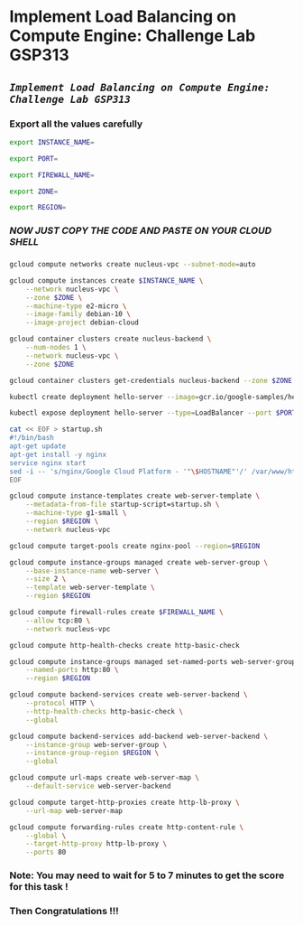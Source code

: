 # Implement Load Balancing on Compute Engine: Challenge Lab GSP313

## ***```Implement Load Balancing on Compute Engine: Challenge Lab GSP313```***

### Export all the values carefully

```bash
export INSTANCE_NAME=

export PORT=

export FIREWALL_NAME=

export ZONE=

export REGION=

```
###
###


### ***NOW JUST COPY THE CODE AND PASTE ON YOUR CLOUD SHELL***
###
###

```bash 
gcloud compute networks create nucleus-vpc --subnet-mode=auto

gcloud compute instances create $INSTANCE_NAME \
    --network nucleus-vpc \
    --zone $ZONE \
    --machine-type e2-micro \
    --image-family debian-10 \
    --image-project debian-cloud

gcloud container clusters create nucleus-backend \
    --num-nodes 1 \
    --network nucleus-vpc \
    --zone $ZONE

gcloud container clusters get-credentials nucleus-backend --zone $ZONE

kubectl create deployment hello-server --image=gcr.io/google-samples/hello-app:2.0

kubectl expose deployment hello-server --type=LoadBalancer --port $PORT

cat << EOF > startup.sh
#!/bin/bash
apt-get update
apt-get install -y nginx
service nginx start
sed -i -- 's/nginx/Google Cloud Platform - '"\$HOSTNAME"'/' /var/www/html/index.nginx-debian.html
EOF

gcloud compute instance-templates create web-server-template \
    --metadata-from-file startup-script=startup.sh \
    --machine-type g1-small \
    --region $REGION \
    --network nucleus-vpc

gcloud compute target-pools create nginx-pool --region=$REGION

gcloud compute instance-groups managed create web-server-group \
    --base-instance-name web-server \
    --size 2 \
    --template web-server-template \
    --region $REGION

gcloud compute firewall-rules create $FIREWALL_NAME \
    --allow tcp:80 \
    --network nucleus-vpc

gcloud compute http-health-checks create http-basic-check

gcloud compute instance-groups managed set-named-ports web-server-group \
    --named-ports http:80 \
    --region $REGION

gcloud compute backend-services create web-server-backend \
    --protocol HTTP \
    --http-health-checks http-basic-check \
    --global

gcloud compute backend-services add-backend web-server-backend \
    --instance-group web-server-group \
    --instance-group-region $REGION \
    --global

gcloud compute url-maps create web-server-map \
    --default-service web-server-backend

gcloud compute target-http-proxies create http-lb-proxy \
    --url-map web-server-map

gcloud compute forwarding-rules create http-content-rule \
    --global \
    --target-http-proxy http-lb-proxy \
    --ports 80


```

### Note: You may need to wait for 5 to 7 minutes to get the score for this task !

### Then Congratulations !!!
